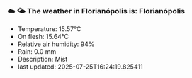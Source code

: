 ### ☁️ 🌤️  The weather in Florianópolis is: Florianópolis

- Temperature: 15.57°C
- On flesh: 15.64°C
- Relative air humidity: 94%
- Rain: 0.0 mm
- Description: Mist
- last updated: 2025-07-25T16:24:19.825411
